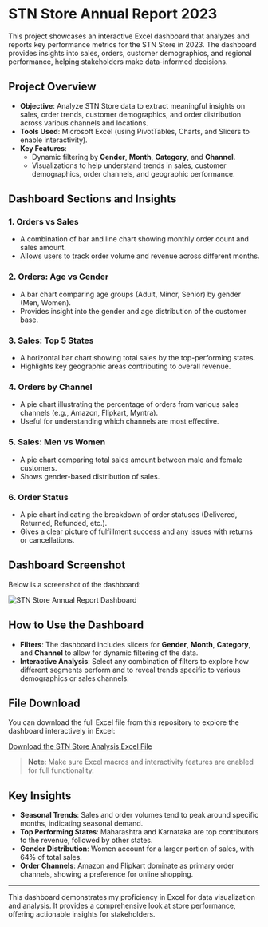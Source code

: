# STN Store Annual Report 2023

This project showcases an interactive Excel dashboard that analyzes and reports key performance metrics for the STN Store in 2023. The dashboard provides insights into sales, orders, customer demographics, and regional performance, helping stakeholders make data-informed decisions.

## Project Overview

- **Objective**: Analyze STN Store data to extract meaningful insights on sales, order trends, customer demographics, and order distribution across various channels and locations.
- **Tools Used**: Microsoft Excel (using PivotTables, Charts, and Slicers to enable interactivity).
- **Key Features**:
  - Dynamic filtering by **Gender**, **Month**, **Category**, and **Channel**.
  - Visualizations to help understand trends in sales, customer demographics, order channels, and geographic performance.

## Dashboard Sections and Insights

### 1. Orders vs Sales
   - A combination of bar and line chart showing monthly order count and sales amount.
   - Allows users to track order volume and revenue across different months.

### 2. Orders: Age vs Gender
   - A bar chart comparing age groups (Adult, Minor, Senior) by gender (Men, Women).
   - Provides insight into the gender and age distribution of the customer base.

### 3. Sales: Top 5 States
   - A horizontal bar chart showing total sales by the top-performing states.
   - Highlights key geographic areas contributing to overall revenue.

### 4. Orders by Channel
   - A pie chart illustrating the percentage of orders from various sales channels (e.g., Amazon, Flipkart, Myntra).
   - Useful for understanding which channels are most effective.

### 5. Sales: Men vs Women
   - A pie chart comparing total sales amount between male and female customers.
   - Shows gender-based distribution of sales.

### 6. Order Status
   - A pie chart indicating the breakdown of order statuses (Delivered, Returned, Refunded, etc.).
   - Gives a clear picture of fulfillment success and any issues with returns or cancellations.

## Dashboard Screenshot

Below is a screenshot of the dashboard:

![STN Store Annual Report Dashboard](images/STN_Store_data_dashboard.png)

## How to Use the Dashboard

- **Filters**: The dashboard includes slicers for **Gender**, **Month**, **Category**, and **Channel** to allow for dynamic filtering of the data.
- **Interactive Analysis**: Select any combination of filters to explore how different segments perform and to reveal trends specific to various demographics or sales channels.

## File Download

You can download the full Excel file from this repository to explore the dashboard interactively in Excel:

[Download the STN Store Analysis Excel File](link-to-your-file.xlsx) 

> **Note**: Make sure Excel macros and interactivity features are enabled for full functionality.

## Key Insights

- **Seasonal Trends**: Sales and order volumes tend to peak around specific months, indicating seasonal demand.
- **Top Performing States**: Maharashtra and Karnataka are top contributors to the revenue, followed by other states.
- **Gender Distribution**: Women account for a larger portion of sales, with 64% of total sales.
- **Order Channels**: Amazon and Flipkart dominate as primary order channels, showing a preference for online shopping.

---

This dashboard demonstrates my proficiency in Excel for data visualization and analysis. It provides a comprehensive look at store performance, offering actionable insights for stakeholders.
